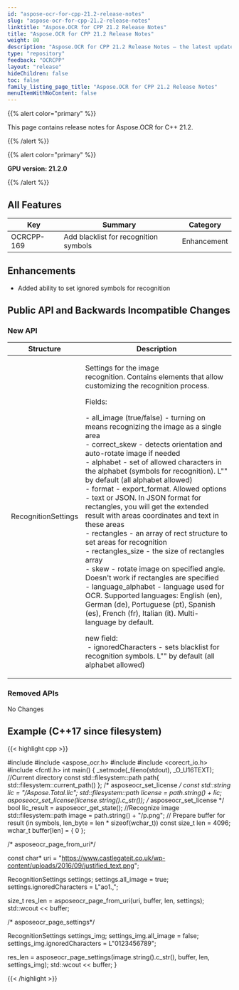 ```yaml
---
id: "aspose-ocr-for-cpp-21.2-release-notes"
slug: "aspose-ocr-for-cpp-21.2-release-notes"
linktitle: "Aspose.OCR for CPP 21.2 Release Notes"
title: "Aspose.OCR for CPP 21.2 Release Notes"
weight: 80
description: "Aspose.OCR for CPP 21.2 Release Notes – the latest updates and fixes."
type: "repository"
feedback: "OCRCPP"
layout: "release"
hideChildren: false
toc: false
family_listing_page_title: "Aspose.OCR for CPP 21.2 Release Notes"
menuItemWithNoContent: false
---
```


{{% alert color="primary" %}}

This page contains release notes for Aspose.OCR for C++ 21.2.

{{% /alert %}}

{{% alert color="primary" %}}

**GPU version: 21.2.0**

{{% /alert %}}

## All Features

|Key|Summary|Category|
|---|---|---|
|OCRCPP-169|Add blacklist for recognition symbols|Enhancement|

## Enhancements

- Added ability to set ignored symbols for recognition


## Public API and Backwards Incompatible Changes

### New API

|Structure|Description|
|---|---|
|RecognitionSettings|<div><p>Settings for the image recognition.&nbsp;Contains elements that allow customizing the recognition process.&nbsp;</p><p>Fields:</p><p>- all_image (true/false) - turning on means recognizing the image as a single area<br>- correct_skew - detects orientation and auto-rotate image if needed<br>- alphabet - set of allowed characters in the alphabet (symbols for recognition).&nbsp;L"" by default (all alphabet allowed)<br>- format - export_format. Allowed options - text or JSON. In JSON format for rectangles, you will get the extended result with areas coordinates and text in these areas<br>- rectangles - an array of rect structure to set areas for recognition<br>- rectangles_size - the size of rectangles array<br>- skew - rotate image on specified angle. Doesn't work if rectangles are specified<br>- language_alphabet - language used for OCR. Supported languages: English (en), German (de), Portuguese (pt), Spanish (es), French (fr), Italian (it). Multi-language by default. </p><div class="wikimodel-emptyline"></div><p>new field:<br>&nbsp;- ignoredCharacters - sets blacklist for recognition symbols.&nbsp;L"" by default (all alphabet allowed)</p></div>|

### Removed APIs

No Changes

## Example (C++17 since filesystem)

{{< highlight cpp >}}

#include <iostream>
#include <aspose_ocr.h>
#include <filesystem>
#include <corecrt_io.h>
#include <fcntl.h>
int main()
{
_setmode(_fileno(stdout), _O_U16TEXT);
//Current directory const
std::filesystem::path path{ std::filesystem::current_path() };
/* asposeocr_set_license */
const std::string lic = "/Aspose.Total.lic";
std::filesystem::path license = path.string() + lic;
asposeocr_set_license(license.string().c_str());
/* asposeocr_set_license */
bool lic_result = asposeocr_get_state();
//Recognize image
std::filesystem::path image = path.string() + "/p.png";
// Prepare buffer for result (in symbols, len_byte = len * sizeof(wchar_t))
const size_t len = 4096; 
wchar_t buffer[len] = { 0 };

 
/* asposeocr_page_from_uri*/

const char* uri = "https://www.castlegateit.co.uk/wp-content/uploads/2016/09/justified_text.png";

RecognitionSettings settings;
   settings.all_image = true;
   settings.ignoredCharacters = L"ao1.,";

size_t res_len = asposeocr_page_from_uri(uri, buffer, len, settings);
std::wcout << buffer;

/* asposeocr_page_settings*/

RecognitionSettings settings_img;
   settings_img.all_image = false; 
   settings_img.ignoredCharacters = L"0123456789";

res_len = asposeocr_page_settings(image.string().c_str(), buffer, len, settings_img);
std::wcout << buffer;
}

{{< /highlight >}}
